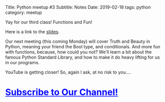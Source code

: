 Title: Python meetup #3
Subtitle: Notes
Date: 2019-02-18
tags: python
category: meetup

Yay for our third class! Functions and Fun!

Here is a link to the <a href="../pdfs/python3_slides.pdf">slides</a>.

Our next meeting (this coming Monday) will cover Truth and Beauty in Python, meaning your friend the Bool type, and conditionals. And more fun with functions, because, 
how could you not? We'll learn a bit about the famous Python Standard Library, and how to make it do heavy lifting for us in our programs.

YouTube is getting closer! So, again I ask, at no risk to you....

 <h1><a style="color: blue;text-decoration: underline;" href="https://goo.gl/5SWpoj">Subscribe to Our Channel! </h1>

